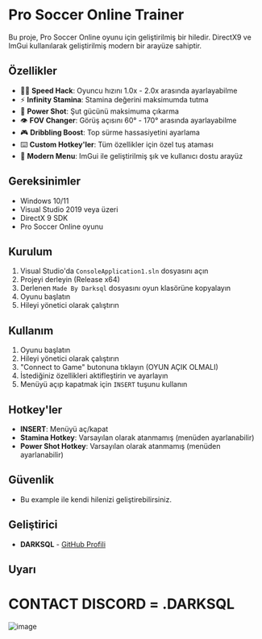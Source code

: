 # Pro Soccer Online Trainer

Bu proje, Pro Soccer Online oyunu için geliştirilmiş bir hiledir. DirectX9 ve ImGui kullanılarak geliştirilmiş modern bir arayüze sahiptir.

## Özellikler

- 🏃‍♂️ **Speed Hack**: Oyuncu hızını 1.0x - 2.0x arasında ayarlayabilme
- ⚡ **Infinity Stamina**: Stamina değerini maksimumda tutma
- 🎯 **Power Shot**: Şut gücünü maksimuma çıkarma
- 👁️ **FOV Changer**: Görüş açısını 60° - 170° arasında ayarlayabilme
- 🎮 **Dribbling Boost**: Top sürme hassasiyetini ayarlama
- ⌨️ **Custom Hotkey'ler**: Tüm özellikler için özel tuş ataması
- 🎨 **Modern Menu**: ImGui ile geliştirilmiş şık ve kullanıcı dostu arayüz

## Gereksinimler

- Windows 10/11
- Visual Studio 2019 veya üzeri
- DirectX 9 SDK
- Pro Soccer Online oyunu

## Kurulum


1. Visual Studio'da `ConsoleApplication1.sln` dosyasını açın
2. Projeyi derleyin (Release x64)
3. Derlenen `Made By Darksql` dosyasını oyun klasörüne kopyalayın
4. Oyunu başlatın
5. Hileyi yönetici olarak çalıştırın

## Kullanım

1. Oyunu başlatın
2. Hileyi yönetici olarak çalıştırın
3. "Connect to Game" butonuna tıklayın (OYUN AÇIK OLMALI)
4. İstediğiniz özellikleri aktifleştirin ve ayarlayın
5. Menüyü açıp kapatmak için `INSERT` tuşunu kullanın

## Hotkey'ler

- **INSERT**: Menüyü aç/kapat
- **Stamina Hotkey**: Varsayılan olarak atanmamış (menüden ayarlanabilir)
- **Power Shot Hotkey**: Varsayılan olarak atanmamış (menüden ayarlanabilir)

## Güvenlik

- Bu example ile kendi hilenizi geliştirebilirsiniz.

## Geliştirici

- **DARKSQL** - [GitHub Profili](https://github.com/darksql11)


## Uyarı

# CONTACT DISCORD = .DARKSQL

![image](https://github.com/user-attachments/assets/9cace537-7463-4a4e-b584-11e64fcc948d)

